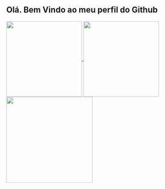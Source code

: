 ## Olá. Bem Vindo ao meu perfil do Github

<a href="https://github.com/TiagoAlbuquerqueSantos/github-readme-stats">
  <img height=200 align="center" src="https://github-readme-stats.vercel.app/api?username=TiagoAlbuquerqueSantos&show_icons=true&theme=tokyonight" />
</a>
<a href="https://github.com/TiagoAlbuquerqueSantos">
  <img height=200 align="center" src="https://github-readme-stats.vercel.app/api/top-langs?username=TiagoAlbuquerqueSantos&layout=compact&theme=tokyonight" />
</a>

<img height="228em" align="center" src="https://github-profile-summary-cards.vercel.app/api/cards/profile-details?username=TiagoAlbuquerqueSantos&theme=tokyonight" />

##

<img src="https://www.animatedimages.org/data/media/562/animated-line-image-0184.gif" width="1920" height="10" />
